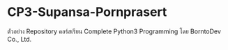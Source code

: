 # CP3-Supansa-Pornprasert
ตัวอย่าง Repository คอร์สเรียน Complete Python3 Programming โดย BorntoDev Co., Ltd.
